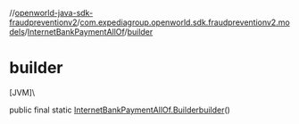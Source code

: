//[openworld-java-sdk-fraudpreventionv2](../../../index.md)/[com.expediagroup.openworld.sdk.fraudpreventionv2.models](../index.md)/[InternetBankPaymentAllOf](index.md)/[builder](builder.md)

# builder

[JVM]\

public final static [InternetBankPaymentAllOf.Builder](-builder/index.md)[builder](builder.md)()
